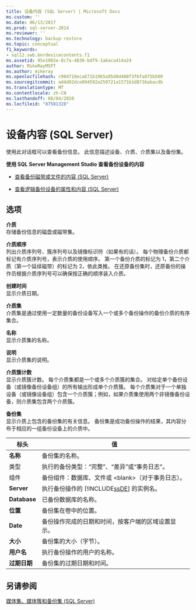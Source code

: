 ```yaml
---
title: 设备内容 (SQL Server) | Microsoft Docs
ms.custom: ''
ms.date: 06/13/2017
ms.prod: sql-server-2014
ms.reviewer: ''
ms.technology: backup-restore
ms.topic: conceptual
f1_keywords:
- sql12.swb.bnrdevicecontents.f1
ms.assetid: 95e1902e-8c7a-4830-bdf9-1a6aca414a24
author: MikeRayMSFT
ms.author: mikeray
ms.openlocfilehash: c904718eca671b1965a95d0d400f3f6fa075b500
ms.sourcegitcommit: ad4d92dce894592a259721a1571b1d8736abacdb
ms.translationtype: MT
ms.contentlocale: zh-CN
ms.lasthandoff: 08/04/2020
ms.locfileid: "87581328"
---
```

# <a name="device-contents-sql-server"></a>设备内容 (SQL Server)
  使用此对话框可以查看备份信息。 此信息描述设备、介质、介质集以及备份集。  
  
 **使用 SQL Server Management Studio 查看备份设备的内容**  
  
-   [查看备份磁带或文件的内容 (SQL Server)](view-the-contents-of-a-backup-tape-or-file-sql-server.md)  
  
-   [查看逻辑备份设备的属性和内容 (SQL Server)](view-the-properties-and-contents-of-a-logical-backup-device-sql-server.md)  
  
## <a name="options"></a>选项  
 **介质**  
 存储备份信息的磁盘或磁带集。  
  
 **介质顺序**  
 列出介质序列号、簇序列号以及镜像标识符（如果有的话）。 每个物理备份介质都标记有介质序列号，表示介质的使用顺序。 第一个备份介质的标记为 1，第二个介质（第一个延续磁带）的标记为 2，依此类推。 在还原备份集时，还原备份的操作员根据介质序列号可以确保按正确的顺序装入介质。  
  
 **创建时间**  
 显示介质日期。  
  
 **介质集**  
 介质集是通过使用一定数量的备份设备写入一个或多个备份操作的备份介质的有序集合。  
  
 **名称**  
 显示介质集的名称。  
  
 **说明**  
 显示介质集的说明。  
  
 **介质簇计数**  
 显示介质簇计数。 每个介质集都是一个或多个介质簇的集合。 对给定单个备份设备（或镜像备份设备组）的所有输出形成单个介质簇。 每个介质集对于一个单独设备（或镜像设备组）包含一个介质簇；例如，如果介质集使用两个非镜像备份设备，则介质集包含两个介质簇。  
  
 **备份集**  
 显示介质上包含的备份集的有关信息。 备份集是成功备份操作的结果，其内容分布于相应的一组备份设备上的介质中。  
  
|标头|值|  
|------------|------------|  
|**名称**|备份集的名称。|  
|类型|执行的备份类型：“完整”、“差异”或“事务日志”。|  
|组件|备份组件：数据库、文件或 \<blank>（对于事务日志）。|  
|**Server**|执行备份操作的 [!INCLUDE[ssDE](../../includes/ssde-md.md)] 的实例名。|  
|**Database**|已备份数据库的名称。|  
|**位置**|备份集在卷中的位置。|  
|**Date**|备份操作完成的日期和时间，按客户端的区域设置显示。|  
|**大小**|备份集的大小（字节）。|  
|**用户名**|执行备份操作的用户的名称。|  
|**过期日期**|备份集的过期日期和时间。|  
  
## <a name="see-also"></a>另请参阅  
 [媒体集、媒体簇和备份集 (SQL Server)](media-sets-media-families-and-backup-sets-sql-server.md)  
  
  
